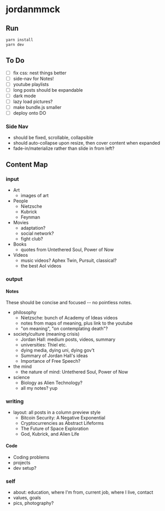 # jordanmmck

## Run

```bash
yarn install
yarn dev
```

## To Do

- [ ] fix css: nest things better
- [ ] side-nav for Notes!
- [ ] youtube playlists
- [ ] long posts should be expandable
- [ ] dark mode
- [ ] lazy load pictures?
- [ ] make bundle.js smaller
- [ ] deploy onto DO

### Side Nav

- should be fixed, scrollable, collapsible
- should auto-collapse upon resize, then cover content when expanded
- fade-in/materialize rather than slide in from left?

## Content Map

### input

- Art
  - images of art
- People
  - Nietzsche
  - Kubrick
  - Feynman
- Movies
  - adaptation?
  - social network?
  - fight club?
- Books
  - quotes from Untethered Soul, Power of Now
- Videos
  - music videos? Aphex Twin, Pursuit, classical?
  - the best AoI videos

### output

#### Notes

These should be concise and focused -- no pointless notes.

- philosophy
  - Nietzsche: bunch of Academy of Ideas videos
  - notes from maps of meaning, plus link to the youtube
  - "on meaning", "on contemplating death"?
- society/culture (meaning crisis)
  - Jordan Hall: medium posts, videos, summary
  - universities: Thiel etc.
  - dying media, dying uni, dying gov't
  - Summary of Jordan Hall's ideas
  - Importance of Free Speech?
- the mind
  - the nature of mind: Untethered Soul, Power of Now
- science
  - Biology as Alien Technology?
  - all my notes? yup

### writing

- layout: all posts in a column preview style
  - Bitcoin Security: A Negative Exponential
  - Cryptocurrencies as Abstract Lifeforms
  - The Future of Space Exploration
  - God, Kubrick, and Alien Life

#### Code

- Coding problems
- projects
- dev setup?

### self

- about: education, where I'm from, current job, where I live, contact
- values, goals
- pics, photography?
